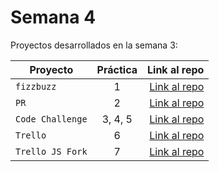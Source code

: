 # Semana 4 

Proyectos desarrollados en la semana 3:

| Proyecto | Práctica | Link al repo |
| ------------- |:-------------:| -----:|
|`fizzbuzz`|1|[Link al repo](https://github.com/CarlosGaleana/playbook/tree/main/weekly_mission_4/fizzbuzz)|
|`PR`|2|[Link al repo](https://github.com/CarlosGaleana/playbook/tree/main/weekly_mission_4/PR)|
|`Code Challenge`|3, 4, 5|[Link al repo](https://github.com/CarlosGaleana/playbook/tree/main/weekly_mission_4/Code%20Challenge)|
|`Trello`|6|[Link al repo](https://github.com/CarlosGaleana/playbook/tree/main/weekly_mission_4/Trello)|
|`Trello JS Fork`|7|[Link al repo](https://github.com/CarlosGaleana/trello)|
